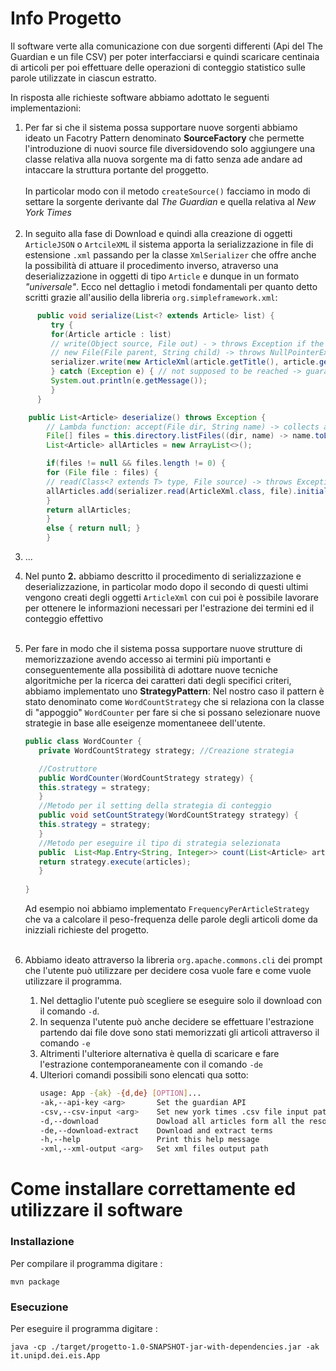 # Info Progetto

Il software verte alla comunicazione con due sorgenti differenti (Api del The Guardian e un file CSV) per poter interfacciarsi e quindi scaricare
centinaia di articoli per poi effettuare delle operazioni di conteggio statistico sulle parole
utilizzate in ciascun estratto.

In risposta alle richieste software abbiamo adottato le seguenti implementazioni:

1. Per far si che il sistema possa supportare nuove sorgenti abbiamo ideato un Facotry Pattern denominato __SourceFactory__ che permette l'introduzione di nuovi source file diversidovendo solo aggiungere una classe relativa alla nuova sorgente ma di fatto senza ade andare ad intaccare la struttura portante del proggetto.
   <br></br>
   In particolar modo con il metodo `createSource()` facciamo in modo di settare la sorgente derivante dal _The Guardian_ e quella relativa al _New York Times_
   <br></br>
2. In seguito alla fase di Download e quindi alla creazione di oggetti `ArticleJSON` o `ArtcileXML` il sistema apporta la serializzazione in file di estensione `.xml` passando per la classe `XmlSerializer` che offre anche la possibilità di attuare il procedimento inverso, atraverso una deserializzazione in oggetti di tipo `Article` e dunque in un formato _"universale"_. Ecco nel dettaglio i metodi fondamentali per quanto detto scritti grazie all'ausilio della libreria `org.simpleframework.xml`:

```java
      public void serialize(List<? extends Article> list) {
         try {
         for(Article article : list)
         // write(Object source, File out) - > throws Exception if the schema(source) for the object is not valid
         // new File(File parent, String child) -> throws NullPointerException if child is null
         serializer.write(new ArticleXml(article.getTitle(), article.getBody()), new File(this.directory, productionCount++ + ".xml"));
         } catch (Exception e) { // not supposed to be reached -> guaranteed safe operation before
         System.out.println(e.getMessage());
         }
      }
   ```
   ```java
       public List<Article> deserialize() throws Exception {
           // Lambda function: accept(File dir, String name) -> collects all files .xml
           File[] files = this.directory.listFiles((dir, name) -> name.toLowerCase().endsWith(".xml"));
           List<Article> allArticles = new ArrayList<>();
   
           if(files != null && files.length != 0) {
           for (File file : files) {
           // read(Class<? extends T> type, File source) -> throws Exception if the object cannot be fully deserialized
           allArticles.add(serializer.read(ArticleXml.class, file).initializedArticle());
           }
           return allArticles;
           }
           else { return null; }
           }
   ```
3. ...
4. Nel punto __2.__ abbiamo descritto il procedimento di serializzazione e deserializzazione, in particolar modo dopo il secondo di questi ultimi vengono creati degli oggetti `ArticleXml` con cui poi è possibile lavorare per ottenere le informazioni necessari per l'estrazione dei termini ed il conteggio effettivo
   <br></br>
5. Per fare in modo che il sistema possa supportare nuove strutture di memorizzazione avendo accesso ai termini più importanti e conseguentemente alla possibilità di adottare nuove tecniche algoritmiche per la ricerca dei caratteri dati degli specifici criteri, abbiamo implementato uno __StrategyPattern__: Nel nostro caso il pattern è stato denominato come `WordCountStrategy` che si relaziona con la classe di "appoggio" `WordCounter` per fare si che si possano selezionare nuove strategie in base alle eseigenze momentaneee dell'utente.
   ```java   
   public class WordCounter {
      private WordCountStrategy strategy; //Creazione strategia
   
      //Costruttore
      public WordCounter(WordCountStrategy strategy) {
      this.strategy = strategy;
      }
      //Metodo per il setting della strategia di conteggio
      public void setCountStrategy(WordCountStrategy strategy) {
      this.strategy = strategy;
      }
      //Metodo per eseguire il tipo di strategia selezionata
      public  List<Map.Entry<String, Integer>> count(List<Article> articles) {
      return strategy.execute(articles);
      }
      
   }
   ```
   Ad esempio noi abbiamo implementato `FrequencyPerArticleStrategy` che va a calcolare il peso-frequenza delle parole degli articoli dome da inizziali richieste del progetto.
   <br></br>

6. Abbiamo ideato attraverso la libreria `org.apache.commons.cli` dei prompt che l'utente può utilizzare per decidere cosa vuole fare e come vuole utilizzare il programma.
    1. Nel dettaglio l'utente può scegliere se eseguire solo il download con il comando `-d`.
    2. In sequenza l'utente può anche decidere se effettuare l'estrazione partendo dai file dove sono stati memorizzati gli articoli attraverso il comando `-e`
    3. Altrimenti l'ulteriore alternativa è quella di scaricare e fare l'estrazione contemporaneamente con il comando `-de`
    4. Ulteriori comandi possibili sono elencati qua sotto:
       ```bash 
       usage: App -{ak} -{d,de} [OPTION]...
       -ak,--api-key <arg>       Set the guardian API
       -csv,--csv-input <arg>    Set new york times .csv file input path
       -d,--download             Dowload all articles form all the resources
       -de,--download-extract    Download and extract terms
       -h,--help                 Print this help message
       -xml,--xml-output <arg>   Set xml files output path
       ```  
# Come installare correttamente ed utilizzare il software

### Installazione
Per compilare il programma digitare :
```terminal
mvn package
```

### Esecuzione
Per eseguire il programma digitare :
```terminal
java -cp ./target/progetto-1.0-SNAPSHOT-jar-with-dependencies.jar -ak it.unipd.dei.eis.App 
```
